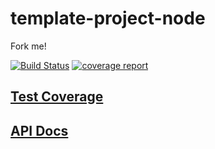 # template-project-node

Fork me!

[![Build Status][1]][2]
[![coverage report][3]][4]

## [Test Coverage][5]

## [API Docs][6]

[1]: https://gitlab.com/bagrounds/template-project-node/badges/master/build.svg
[2]: https://gitlab.com/bagrounds/template-project-node/commits/master
[3]: https://gitlab.com/bagrounds/template-project-node/badges/master/coverage.svg
[4]: https://gitlab.com/bagrounds/template-project-node/commits/master
[5]: https://bagrounds.gitlab.io/template-project-node/coverage/lcov-report/index.html
[6]: https://bagrounds.gitlab.io/template-project-node/docs/index.html

